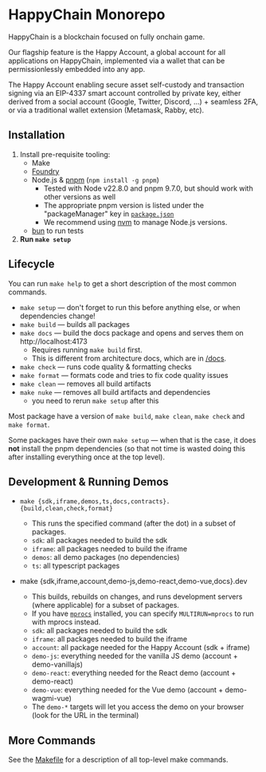 # HappyChain Monorepo

HappyChain is a blockchain focused on fully onchain game.

Our flagship feature is the Happy Account, a global account for all applications on HappyChain,
implemented via a wallet that can be permissionlessly embedded into any app.

The Happy Account enabling secure asset self-custody and transaction signing via an EIP-4337 smart
account controlled by private key, either derived from a social account (Google, Twitter, Discord,
...) + seamless 2FA, or via a traditional wallet extension (Metamask, Rabby, etc).

## Installation

1. Install pre-requisite tooling:
    - Make
    - [Foundry](https://github.com/foundry-rs/foundry)
    - Node.js & [pnpm](https://pnpm.io/) (`npm install -g pnpm`)
        - Tested with Node v22.8.0 and pnpm 9.7.0, but should work with other versions as well
        - The appropriate pnpm version is listed under the "packageManager" key in [`package.json`](./package.json)
        - We recommend using [nvm](https://github.com/nvm-sh/nvm) to manage Node.js versions.
    - [bun](https://bun.sh/) to run tests
2. **Run `make setup`**

## Lifecycle

You can run `make help` to get a short description of the most common commands.

- `make setup` — don't forget to run this before anything else, or when dependencies change!
- `make build` — builds all packages
- `make docs` — build the docs package and opens and serves them on http://localhost:4173
  - Requires running `make build` first.
  - This is different from architecture docs, which are in [/docs](/docs).
- `make check` — runs code quality & formatting checks
- `make format` — formats code and tries to fix code quality issues
- `make clean` — removes all build artifacts
- `make nuke` — removes all build artifacts and dependencies
  - you need to rerun `make setup` after this

Most package have a version of `make build`, `make clean`, `make check` and `make format`.

Some packages have their own `make setup` — when that is the case, it does **not** install the pnpm
dependencies (so that not time is wasted doing this after installing everything once at the top
level).

## Development & Running Demos

- `make {sdk,iframe,demos,ts,docs,contracts}.{build,clean,check,format}`
  - This runs the specified command (after the dot) in a subset of packages.
  - `sdk`: all packages needed to build the sdk
  - `iframe`: all packages needed to build the iframe
  - `demos`: all demo packages (no dependencies)
  - `ts`: all typescript packages

- make {sdk,iframe,account,demo-js,demo-react,demo-vue,docs}.dev
  - This builds, rebuilds on changes, and runs development servers (where applicable) for
    a subset of packages.
  - If you have [`mprocs`] installed, you can specify `MULTIRUN=mprocs` to run with mprocs instead.
  - `sdk`: all packages needed to build the sdk
  - `iframe`: all packages needed to build the iframe
  - `account`: all package needed for the Happy Account (sdk + iframe)
  - `demo-js`: everything needed for the vanilla JS demo (account + demo-vanillajs)
  - `demo-react`: everything needed for the React demo (account + demo-react)
  - `demo-vue`: everything needed for the Vue demo (account + demo-wagmi-vue)
  - The `demo-*` targets will let you access the demo on your browser
    (look for the URL in the terminal)

[`mprocs`]: https://github.com/pvolok/mprocs

## More Commands

See the [Makefile](/Makefile) for a description of all top-level make commands.
